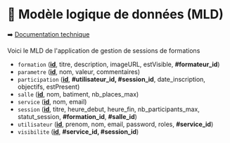 # 🎯 Modèle logique de données (MLD)

➡️ [Documentation technique](../doc.md)

Voici le MLD de l'application de gestion de sessions de formations

- `formation` (<u>**id**</u>, titre, description, imageURL, estVisible, **#formateur_id**)
- `parametre` (<u>**id**</u>, nom, valeur, commentaires)
- `participation` (<u>**id**</u>, **#utilisateur_id, #session_id**, date_inscription, objectifs, estPresent)
- `salle` (<u>**id**</u>, nom, batiment, nb_places_max)
- `service` (<u>**id**</u>, nom, email)
- `session` (<u>**id**</u>, titre, heure_debut, heure_fin, nb_participants_max, statut_session, **#formation_id**, **#salle_id**)
- `utilisateur` (<u>**id**</u>, prenom, nom, email, password, roles, **#service_id**)
- `visibilite` (<u>**id**</u>, **#service_id, #session_id**)